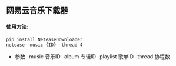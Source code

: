 ## 网易云音乐下载器

#### 使用方法:
```
pip install NeteaseDownloader
netease -music {ID} -thread 4
```
- 参数
-music 音乐ID
-album 专辑ID
-playlist 歌单ID
-thread 协程数
